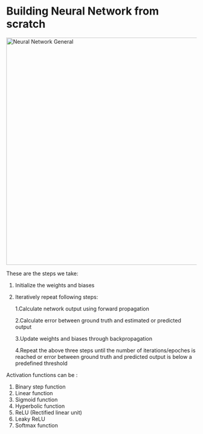 # Building Neural Network from scratch
<img src="http://cocl.us/general_neural_network" alt="Neural Network General" width="600px">

 These are the steps we take:
 1. Initialize the weights and biases
 2. Iteratively repeat following steps:
    
    1.Calculate network output using forward propagation
    
    2.Calculate error between ground truth and estimated or predicted output
    
    3.Update weights and biases through backpropagation
    
    4.Repeat the above three steps until the number of iterations/epoches is reached or error between ground truth and predicted output is below a predefined threshold
 
Activation functions can be :
1. Binary step function
2. Linear function
3. Sigmoid function
4. Hyperbolic function
5. ReLU (Rectified linear unit)
6. Leaky ReLU
7. Softmax function
